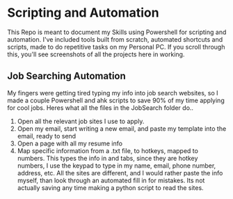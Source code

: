 # Scripting and Automation

This Repo is meant to document my Skills using Powershell for scripting and automation. I've included tools built from scratch, automated shortcuts and scripts, made to do repetitive tasks on my Personal PC. If you scroll through this, you'll see screenshots of all the projects here in working.

## Job Searching Automation

My fingers were getting tired typing my info into job search websites, so I made a couple Powershell and ahk scripts to save 90% of my time applying for cool jobs. Heres what all the files in the JobSearch folder do..

1. Open all the relevant job sites I use to apply.
2. Open my email, start writing a new email, and paste my template into the email, ready to send
3. Open a page with all my resume info
4. Map specific information from a .txt file, to hotkeys, mapped to numbers. This types the info in and tabs, since they are hotkey numbers, I use the keypad to type in my name, email, phone number, address, etc. All the sites are different, and I would rather paste the info myself, than look through an automated fill in for mistakes. Its not actually saving any time making a python script to read the sites.
